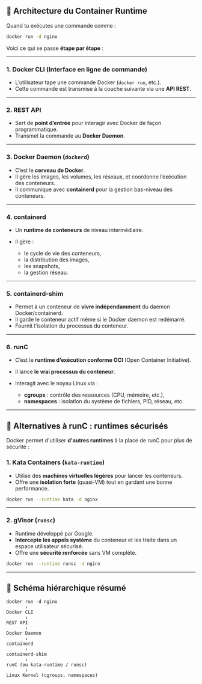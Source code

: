 ## 🧱 **Architecture du Container Runtime**

Quand tu exécutes une commande comme :

```bash
docker run -d nginx
```

Voici ce qui se passe **étape par étape** :

---

### 1. **Docker CLI (Interface en ligne de commande)**

* L’utilisateur tape une commande Docker (`docker run`, etc.).
* Cette commande est transmise à la couche suivante via une **API REST**.

---

### 2. **REST API**

* Sert de **point d’entrée** pour interagir avec Docker de façon programmatique.
* Transmet la commande au **Docker Daemon**.

---

### 3. **Docker Daemon (`dockerd`)**

* C’est le **cerveau de Docker**.
* Il gère les images, les volumes, les réseaux, et coordonne l’exécution des conteneurs.
* Il communique avec **containerd** pour la gestion bas-niveau des conteneurs.

---

### 4. **containerd**

* Un **runtime de conteneurs** de niveau intermédiaire.
* Il gère :

  * le cycle de vie des conteneurs,
  * la distribution des images,
  * les snapshots,
  * la gestion réseau.

---

### 5. **containerd-shim**

* Permet à un conteneur de **vivre indépendamment** du daemon Docker/containerd.
* Il garde le conteneur actif même si le Docker daemon est redémarré.
* Fournit l’isolation du processus du conteneur.

---

### 6. **runC**

* C’est le **runtime d’exécution conforme OCI** (Open Container Initiative).
* Il lance **le vrai processus du conteneur**.
* Interagit avec le noyau Linux via :

  * **cgroups** : contrôle des ressources (CPU, mémoire, etc.),
  * **namespaces** : isolation du système de fichiers, PID, réseau, etc.

---

## 🔁 **Alternatives à runC : runtimes sécurisés**

Docker permet d'utiliser **d'autres runtimes** à la place de runC pour plus de sécurité :

### 1. **Kata Containers (`kata-runtime`)**

* Utilise des **machines virtuelles légères** pour lancer les conteneurs.
* Offre une **isolation forte** (quasi-VM) tout en gardant une bonne performance.

```bash
docker run --runtime kata -d nginx
```

---

### 2. **gVisor (`runsc`)**

* Runtime développé par Google.
* **Intercepte les appels système** du conteneur et les traite dans un espace utilisateur sécurisé.
* Offre une **sécurité renforcée** sans VM complète.

```bash
docker run --runtime runsc -d nginx
```

---

## 🧭 **Schéma hiérarchique résumé**

```
docker run -d nginx
       ↓
Docker CLI
       ↓
REST API
       ↓
Docker Daemon
       ↓
containerd
       ↓
containerd-shim
       ↓
runC (ou kata-runtime / runsc)
       ↓
Linux Kernel (cgroups, namespaces)
```